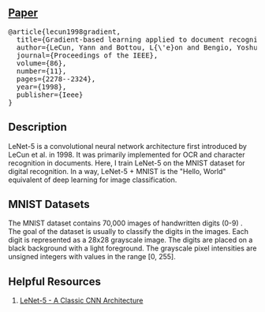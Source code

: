 ## [Paper](http://www.dengfanxin.cn/wp-content/uploads/2016/03/1998Lecun.pdf)

<pre>
@article{lecun1998gradient,
  title={Gradient-based learning applied to document recognition},
  author={LeCun, Yann and Bottou, L{\'e}on and Bengio, Yoshua and Haffner, Patrick},
  journal={Proceedings of the IEEE},
  volume={86},
  number={11},
  pages={2278--2324},
  year={1998},
  publisher={Ieee}
}
</pre>

## Description
LeNet-5 is a convolutional neural network architecture first introduced by LeCun et al. in 1998. It was primarily implemented for OCR and character recognition in documents. Here, I train LeNet-5 on the MNIST dataset for digital recognition. In a way, LeNet-5 + MNIST is the "Hello, World" equivalent of deep learning for image classification.

## MNIST Datasets
The MNIST dataset contains 70,000 images of  handwritten digits (0-9) . The goal of the dataset is usually to classify the digits in the images. Each digit is represented as a 28x28 grayscale image. The digits are placed on a black background with a light foreground. The grayscale pixel intensities are unsigned integers with values in the range [0, 255].

## Helpful Resources
1. [LeNet-5 - A Classic CNN Architecture](https://engmrk.com/lenet-5-a-classic-cnn-architecture/)